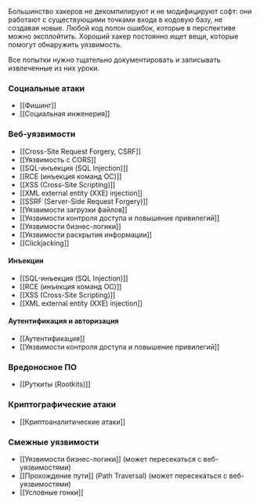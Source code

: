 
Большинство хакеров не декомпилируют и не модифицируют софт: они работают с существующими точками входа в кодовую базу, не создавая новые. Любой код полон ошибок, которые в перспективе можно эксплойтить. Хороший хакер постоянно ищет вещи, которые помогут обнаружить уязвимость.

Все попытки нужно тщательно документировать и записывать извлеченные
из них уроки.


### Социальные атаки
- [[Фишинг]]
- [[Социальная инженерия]]

### Веб-уязвимости
- [[Cross-Site Request Forgery, CSRF]]
- [[Уязвимость с CORS]]
- [[SQL-инъекция (SQL Injection)]]
- [[RCE (инъекция команд ОС)]]
- [[XSS (Cross-Site Scripting)]]
- [[XML external entity (XXE) injection]]
- [[SSRF (Server-Side Request Forgery)]]
- [[Уязвимости загрузки файлов]]
- [[Уязвимости контроля доступа и повышение привилегий]]
- [[Уязвимости бизнес-логики]]
- [[Уязвимости раскрытия информации]]
- [[Clickjacking]]

#### Инъекции
- [[SQL-инъекция (SQL Injection)]]
- [[RCE (инъекция команд ОС)]]
- [[XSS (Cross-Site Scripting)]]
- [[XML external entity (XXE) injection]]

#### Аутентификация и авторизация
- [[Аутентификация]]
- [[Уязвимости контроля доступа и повышение привилегий]]

### Вредоносное ПО
- [[Руткиты (Rootkits)]]

### Криптографические атаки
- [[Криптоаналитические атаки]]

### Смежные уязвимости

- [[Уязвимости бизнес-логики]] (может пересекаться с веб-уязвимостями)
- [[Прохождение пути]] (Path Traversal) (может пересекаться с веб-уязвимостями)
- [[Условные гонки]]

